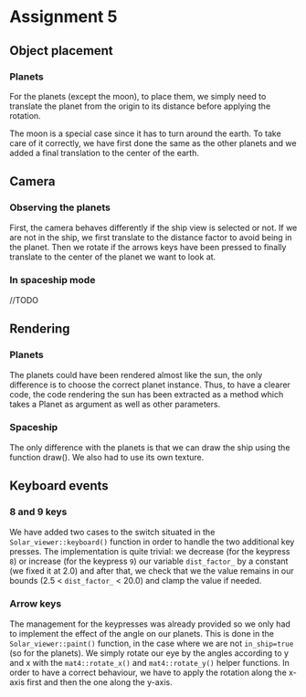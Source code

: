 # Assignment 5

## Object placement
### Planets
For the planets (except the moon), to place them, we simply need to translate
the planet from the origin to its distance before applying the rotation.

The moon is a special case since it has to turn around the earth.
To take care of it correctly, we have first done the same as the other planets and we added a final translation to the center of the earth.

## Camera

### Observing the planets
First, the camera behaves differently if the ship view is selected or not.
If we are not in the ship, we first translate to the distance factor to avoid being in the planet. Then we rotate if the arrows keys have been pressed to finally translate to the center of the planet we want to look at.

### In spaceship mode
//TODO

## Rendering
### Planets
The planets could have been rendered almost like the sun, the only difference is to choose the correct planet instance. Thus, to have a clearer code, the code rendering the sun has been extracted as a method which takes a Planet as argument as well as other parameters.

### Spaceship
The only difference with the planets is that we can draw the ship using the function draw(). We also had to use its own texture.

## Keyboard events

### 8 and 9 keys
We have added two cases to the switch situated in the `Solar_viewer::keyboard()` function in order to handle the two additional key presses.
The implementation is quite trivial: we decrease (for the keypress `8`) or increase (for the keypress `9`) our variable `dist_factor_` by a constant (we fixed it at 2.0) and after that, we check that we the value remains in our bounds (2.5 < `dist_factor_` < 20.0) and clamp the value if needed.

### Arrow keys
The management for the keypresses was already provided so we only had to implement the effect of the angle on our planets.
This is done in the `Solar_viewer::paint()` function, in the case where we are not `in_ship=true` (so for the planets). We simply rotate our eye by the angles according to y and x with the `mat4::rotate_x()` and `mat4::rotate_y()` helper functions.
In order to have a correct behaviour, we have to apply the rotation along the x-axis first and then the one along the y-axis.

